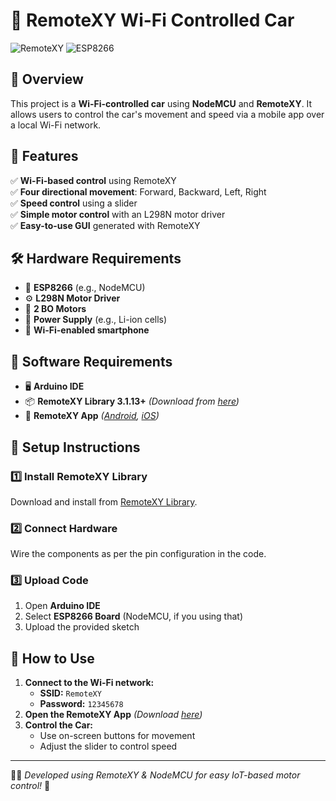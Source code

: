 # 🚗 RemoteXY Wi-Fi Controlled Car  

![RemoteXY](https://img.shields.io/badge/RemoteXY-WiFi--Controlled--Car-blue.svg)
![ESP8266](https://img.shields.io/badge/ESP8266-Supported-green.svg)

## 📌 Overview  
This project is a **Wi-Fi-controlled car** using **NodeMCU** and **RemoteXY**. It allows users to control the car's movement and speed via a mobile app over a local Wi-Fi network.  

## 🎯 Features  
✅ **Wi-Fi-based control** using RemoteXY  
✅ **Four directional movement**: Forward, Backward, Left, Right  
✅ **Speed control** using a slider  
✅ **Simple motor control** with an L298N motor driver  
✅ **Easy-to-use GUI** generated with RemoteXY  

## 🛠️ Hardware Requirements  
- 🛜 **ESP8266** (e.g., NodeMCU)  
- ⚙️ **L298N Motor Driver**  
- 🚗 **2 BO Motors**  
- 🔋 **Power Supply** (e.g., Li-ion cells)  
- 📶 **Wi-Fi-enabled smartphone**  

## 📂 Software Requirements  
- 🖥 **Arduino IDE**  
- 📦 **RemoteXY Library 3.1.13+** *(Download from [here](http://remotexy.com/en/library/))*  
- 📱 **RemoteXY App** *([Android](http://remotexy.com/en/download/), [iOS](http://remotexy.com/en/download/))*  

## 🔧 Setup Instructions  
### 1️⃣ Install RemoteXY Library  
Download and install from [RemoteXY Library](http://remotexy.com/en/library/).  

### 2️⃣ Connect Hardware  
Wire the components as per the pin configuration in the code.  

### 3️⃣ Upload Code  
1. Open **Arduino IDE**  
2. Select **ESP8266 Board** (NodeMCU, if you using that)
3. Upload the provided sketch  

## 📲 How to Use  
1. **Connect to the Wi-Fi network:**  
   - **SSID:** `RemoteXY`  
   - **Password:** `12345678`  
2. **Open the RemoteXY App** *(Download [here](http://remotexy.com/en/download/))*  
3. **Control the Car:**  
   - Use on-screen buttons for movement  
   - Adjust the slider to control speed  


---

👨‍💻 *Developed using RemoteXY & NodeMCU for easy IoT-based motor control!* 🚀  
